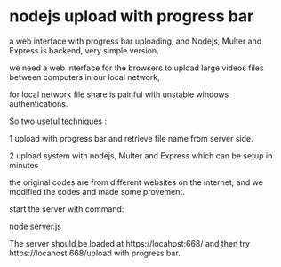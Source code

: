 # nodejs upload with progress bar

a web interface with progress bar uploading, and Nodejs, Multer and Express is backend, very simple version.

we need a web interface for the browsers to upload large videos files between computers in our local network, 

for local network file share is painful with unstable windows authentications.

So two useful techniques :

1 upload with progress bar and retrieve file name from server side.

2 upload system with nodejs, Multer and Express which can be setup in minutes

the original codes are from different websites on the internet, and we modified the codes and made some provement. 

start the server with command:
			

   node server.js 


The server should be loaded at https://locahost:668/ and then try https://locahost:668/upload with progress bar.
